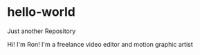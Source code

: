 # hello-world
Just another Repository

Hi! I'm Ron! I'm a freelance video editor and motion graphic artist
